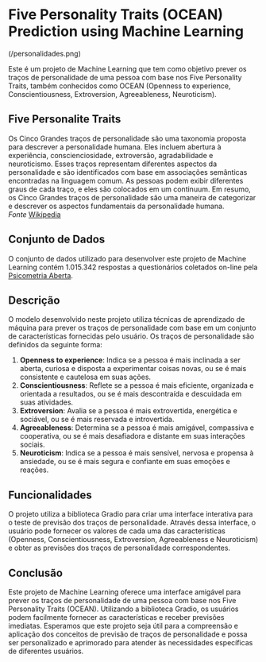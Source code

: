 # Five Personality Traits (OCEAN) Prediction using Machine Learning
(/personalidades.png)

Este é um projeto de Machine Learning que tem como objetivo prever os traços de personalidade de uma pessoa com base nos Five Personality Traits, também conhecidos como OCEAN (Openness to experience, Conscientiousness, Extroversion, Agreeableness, Neuroticism).


## Five Personalite Traits

Os Cinco Grandes traços de personalidade são uma taxonomia proposta para descrever a personalidade humana. Eles incluem abertura à experiência, conscienciosidade, extroversão, agradabilidade e neuroticismo. Esses traços representam diferentes aspectos da personalidade e são identificados com base em associações semânticas encontradas na linguagem comum. As pessoas podem exibir diferentes graus de cada traço, e eles são colocados em um continuum. Em resumo, os Cinco Grandes traços de personalidade são uma maneira de categorizar e descrever os aspectos fundamentais da personalidade humana.<br>
*Fonte* [Wikipedia](https://en.wikipedia.org/wiki/Big_Five_personality_traits)
## Conjunto de Dados
O conjunto de dados utilizado para desenvolver este projeto de Machine Learning contém 1.015.342 respostas a questionários coletados on-line pela [Psicometria Aberta](https://openpsychometrics.org/tests/IPIP-BFFM/).

## Descrição
O modelo desenvolvido neste projeto utiliza técnicas de aprendizado de máquina para prever os traços de personalidade com base em um conjunto de características fornecidas pelo usuário. Os traços de personalidade são definidos da seguinte forma:

1. **Openness to experience**: Indica se a pessoa é mais inclinada a ser aberta, curiosa e disposta a experimentar coisas novas, ou se é mais consistente e cautelosa em suas ações.
2. **Conscientiousness**: Reflete se a pessoa é mais eficiente, organizada e orientada a resultados, ou se é mais descontraída e descuidada em suas atividades.
3. **Extroversion**: Avalia se a pessoa é mais extrovertida, energética e sociável, ou se é mais reservada e introvertida.
4. **Agreeableness**: Determina se a pessoa é mais amigável, compassiva e cooperativa, ou se é mais desafiadora e distante em suas interações sociais.
5. **Neuroticism**: Indica se a pessoa é mais sensível, nervosa e propensa à ansiedade, ou se é mais segura e confiante em suas emoções e reações.

## Funcionalidades
O projeto utiliza a biblioteca Gradio para criar uma interface interativa para o teste de previsão dos traços de personalidade. Através dessa interface, o usuário pode fornecer os valores de cada uma das características (Openness, Conscientiousness, Extroversion, Agreeableness e Neuroticism) e obter as previsões dos traços de personalidade correspondentes.

## Conclusão
Este projeto de Machine Learning oferece uma interface amigável para prever os traços de personalidade de uma pessoa com base nos Five Personality Traits (OCEAN). Utilizando a biblioteca Gradio, os usuários podem facilmente fornecer as características e receber previsões imediatas. Esperamos que este projeto seja útil para a compreensão e aplicação dos conceitos de previsão de traços de personalidade e possa ser personalizado e aprimorado para atender às necessidades específicas de diferentes usuários.
